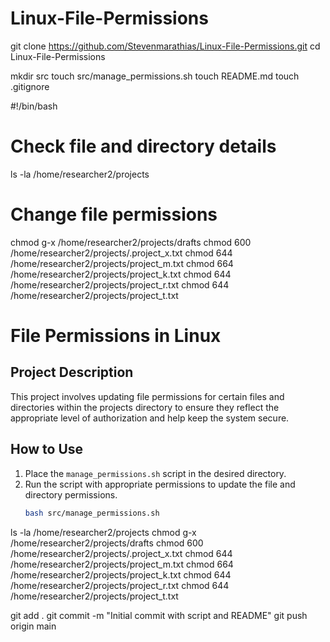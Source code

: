 # Linux-File-Permissions
git clone https://github.com/Stevenmarathias/Linux-File-Permissions.git
cd Linux-File-Permissions

mkdir src
touch src/manage_permissions.sh
touch README.md
touch .gitignore

#!/bin/bash

# Check file and directory details
ls -la /home/researcher2/projects

# Change file permissions
chmod g-x /home/researcher2/projects/drafts
chmod 600 /home/researcher2/projects/.project_x.txt
chmod 644 /home/researcher2/projects/project_m.txt
chmod 664 /home/researcher2/projects/project_k.txt
chmod 644 /home/researcher2/projects/project_r.txt
chmod 644 /home/researcher2/projects/project_t.txt

# File Permissions in Linux

## Project Description
This project involves updating file permissions for certain files and directories within the projects directory to ensure they reflect the appropriate level of authorization and help keep the system secure.

## How to Use
1. Place the `manage_permissions.sh` script in the desired directory.
2. Run the script with appropriate permissions to update the file and directory permissions.
   ```bash
   bash src/manage_permissions.sh

ls -la /home/researcher2/projects
chmod g-x /home/researcher2/projects/drafts
chmod 600 /home/researcher2/projects/.project_x.txt
chmod 644 /home/researcher2/projects/project_m.txt
chmod 664 /home/researcher2/projects/project_k.txt
chmod 644 /home/researcher2/projects/project_r.txt
chmod 644 /home/researcher2/projects/project_t.txt

git add .
git commit -m "Initial commit with script and README"
git push origin main
